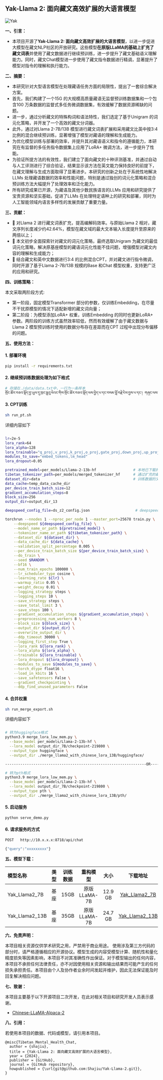 
## Yak-Llama 2: 面向藏文高效扩展的大语言模型
![Yak](https://github.com/Shajiu/Yak-Llama-2/blob/main/cpt_with_peft_lora/logo.png=600x200)

**一、引言：**

-  本项目开源了**Yak-Llama 2: 面向藏文高效扩展的大语言模型**，以进一步促进大模型在藏文NLP社区的开放研究。这些模型**在原版LLaMA的基础上扩充了藏文词表**并使用了藏文数据进行继续预训练，进一步提升了藏文基础语义理解能力。同时，藏文Chat模型进一步使用了藏文指令数据进行精调，显著提升了模型对指令的理解和执行能力。

**二、摘要：**

-  本研究针对大型语言模型在处理藏语任务方面的局限性，提出了一套综合解决方案。
-  首先，我们构建了一个15G 的大规模高质量藏语无监督预训练数据集和一个包含100 万条数据的监督式多任务微调数据集，有效缓解了数据资源稀缺的问题。
-  进一步，通过分析藏文的特殊构词和语法特性，我们选定了基于Unigram 的词元化策略，并开发了一个高效的藏文分词器。
-  此外，通过对Llama 2-7B/13B 模型进行藏文词表扩展和采用藏文比英中按3:4 比例的混合继续预训练，显著增强了模型对藏语的理解和生成能力。
-  为优化模型训练与部署的效率，并提升其对藏语语义和指令的遵循能力，本研究在有监督的多任务指令数据集上应用了LoRA+ 微调方法，进一步提升了性能。
-  为验证所提方法的有效性，我们建立了面向藏文的十种评测基准，并通过自动与人工评测进行了综合验证，结果显示该方法在英文能力保持良好的前提下，在藏文理解与生成方面取得了显著进步。本研究的创新之处在于系统性地解决LLMs 处理藏语数据的效率和性能问题，特别是通过独创的词元化策略和混合预训练方法大幅提升了处理效率和泛化能力。
-  所有研究成果已开源，为藏语及其他少数民族语言的LLMs 应用和研究提供了宝贵资源和坚实基础，促进了LLMs 在处理特定语种上的研究和部署，同时为人工智能领域内语言多样性的发展贡献了重要力量。

**三、贡献：**

- 🚀 对Llama 2 进行藏文词表扩充，提高编解码效率。与原始Llama 2 相对，藏文序列长度减少约42.64%，模型在藏文域的最大文本输入长度提升至原来的两倍以上；
- 🚀 本文初步全面探索针对藏文的词元化策略，最终选取Unigram 为藏文的最佳词元化策略，解决原基座模型的藏语词元化性能不佳问题，增强模型对藏文内容的理解和生成能力；
- 🚀 结合藏文和英中文数据进行3:4 的比例混合CPT，并对藏文进行指令微调，同时开源了基于Llama 2-7B/13B 规模的Base 和Chat 模型权重，支持更广泛的应用和研究。

**四、训练策略：**

本文采取两阶段方式:
-  第一阶段，固定模型Transformer 部分的参数，仅训练Embedding，在尽量不干扰原模型的情况下适配新增的藏文词向量；
-  第二阶段：为模型添加LoRA+ 权重，训练Embedding 的同时也更新LoRA+ 参数。两阶段的训练方式虽然效率较低，然而有效缓解了由于藏文数据与Llama 2 模型预训练时使用的数据分布存在差距而在CPT 过程中出现分布偏移的问题。

**五、使用方法：**

#### 1. 部署环境
```sh
pip install -r requirements.txt
```

#### 2. 继续预训练数据处理为如下格式
```sh
# 存储在./data/data.txt中，一行为一条样本
གྲོང་ཚོར་བཅའ་སྡོད་བྱ་ཡུལ་དུ་ཁྲང་ཧྥུའུ་ལེའང་གིས་གྲོང་ཚོར་བཅའ་སྡོད་ལས་བྱེད་པ་དང་བསམ་བློ་བརྗེ་རེས་བྱས་པ་དང་། གཞུང་ལས་ཁང་(ཅུད)གི་ཏང་ཙུའུ་ཡིས་བཅའ་སྡོད་ལས་བྱེད་པར་ཐུགས་ཁུར་ཟབ་བཞེས་གནང་ལུགས་བརྒྱུད་བསྒྲགས་བྱས་པ་མ་ཟད། གྲོང་ཚོར་བཅའ་སྡོད་ལས་བྱེད་པའི་འཚོ་བ་དང་བདེ་ཐང་གི་གནས་ཚུལ་ལ་རྒྱུས་ལོན་བྱས་ཁར་། གྲོང་ཚོར་བཅའ་སྡོད་ལས་དོན་རུ་ཁག་གི་ལས་དོན་སྙན་ཞུ་ནན་ཏན་ངང་གསན་པ་དང་ཁོང་ཚོར་ཐོབ་པའི་གྲུབ་འབྲས་ལ་ཁས་ལེན་གང་ལེགས་གནང་བ་རེད།
```

#### 3. CPT训练
```sh
sh run_pt.sh
```
详细内容如下
```sh

lr=2e-5
lora_rank=64
lora_alpha=128
lora_trainable="q_proj,v_proj,k_proj,o_proj,gate_proj,down_proj,up_proj"
modules_to_save="embed_tokens,lm_head"
lora_dropout=0.05

pretrained_model=per_models/Llama-2-13b-hf                 # 本地已下载的Llama-2-13b-hf基座模型路径
tibetan_tokenizer_path=per_models/merged_tokenizer_hf      # 通过扩充的藏文词汇表路径
dataset_dir=data                                           # 训练数据的文件夹
data_cache=temp_data_cache_dir       
per_device_train_batch_size=12
gradient_accumulation_steps=8
block_size=256
output_dir=output_dir_13

deepspeed_config_file=ds_z2_config.json                     # deepspeed配置文件                  

torchrun --nnodes 1 --nproc_per_node 1 --master_port=25678 train.py \
    --deepspeed ${deepspeed_config_file} \
    --model_name_or_path ${pretrained_model} \
    --tokenizer_name_or_path ${tibetan_tokenizer_path} \
    --dataset_dir ${dataset_dir} \
    --data_cache_dir ${data_cache} \
    --validation_split_percentage 0.005 \
    --per_device_train_batch_size ${per_device_train_batch_size} \
    --do_train \
    --seed $RANDOM \
    --bf16 \
    --num_train_epochs 100000 \
    --lr_scheduler_type cosine \
    --learning_rate ${lr} \
    --warmup_ratio 0.05 \
    --weight_decay 0.01 \
    --logging_strategy steps \
    --logging_steps 10 \
    --save_strategy steps \
    --save_total_limit 3 \
    --save_steps 100 \
    --gradient_accumulation_steps ${gradient_accumulation_steps} \
    --preprocessing_num_workers 8 \
    --block_size ${block_size} \
    --output_dir ${output_dir} \
    --overwrite_output_dir \
    --ddp_timeout 30000 \
    --logging_first_step True \
    --lora_rank ${lora_rank} \
    --lora_alpha ${lora_alpha} \
    --trainable ${lora_trainable} \
    --lora_dropout ${lora_dropout} \
    --modules_to_save ${modules_to_save} \
    --torch_dtype float16 \
    --load_in_kbits 16 \
    --save_safetensors False \
    --gradient_checkpointing \
    --ddp_find_unused_parameters False
```

#### 4. 合并权重
```sh
sh run_merge_export.sh
```
详细内容如下
```sh

# 转为huggingface格式
python3.9 merge_lora_low_mem.py \
  --base_model per_models/Llama-2-13b-hf \
  --lora_model output_dir_7B/checkpoint-219800 \
  --output_type huggingface \
  --output_dir ./merge_llama2_with_chinese_lora_13B/huggingface/ 

-----------------------------------------------------------------OR-----------------------------------------------------------------

# 转为pth格式
python3.9 merge_lora_low_mem.py \
  --base_model per_models/Llama-2-13b-hf \
  --lora_model output_dir_7B/checkpoint-219800 \
  --output_type pth \
  --output_dir ./merge_llama2_with_chinese_lora_13B/pth/ 
```

#### 5. 启动服务
```sh
python serve_demo.py
```
#### 6. 请求服务的方式
```sh
POST   http://10.x.x.x:8718/api/chat

{"query":"xxxxxxxxx"}
```
**五、模型下载：**

| 模型名称 | 类型 | 训练数据 |重构模型|大小|下载地址|
| :-----| ----: | :----: |:----: |:----: |:----: |
| Yak_Llama2_7B | 基座 | 15GB |原版LLaMA-7B|12.9 GB|[Yak_Llama2_7B](https://huggingface.co/shajiu/Yak_Llama2_7B)|
| Yak_Llama2_13B | 基座 |35GB |原版LLaMA-7B|24.7 GB |[Yak_Llama2_13B](https://huggingface.co/shajiu/Yak_Llama2_13B)|

**六、免责声明：**

本项目相关资源仅供学术研究之用，严禁用于商业用途。 使用涉及第三方代码的部分时，请严格遵循相应的开源协议。模型生成的内容受模型计算、随机性和量化精度损失等因素影响，本项目不对其准确性作出保证。对于模型输出的任何内容，本项目不承担任何法律责任，亦不对因使用相关资源和输出结果而可能产生的任何损失承担责任。本项目由个人及协作者业余时间发起并维护，因此无法保证能及时回复解决相应问题。

**七、致谢：**


本项目主要基于以下开源项目二次开发，在此对相关项目和研究开发人员表示感谢。
- [Chinese-LLaMA-Alpaca-2](https://github.com/ymcui/Chinese-LLaMA-Alpaca-2)


**八、引用：**

若使用本项目的数据、代码或模型，请引用本项目。
```text
@misc{Tibetan_Mental_Health_Chat,
  author = {shajiu},
  title = {Yak-Llama 2: 面向藏文高效扩展的大语言模型},
  year = {2024},
  publisher = {GitHub},
  journal = {GitHub repository},
  howpublished = {\url{git@github.com:Shajiu/Yak-Llama-2.git}},
}
```
